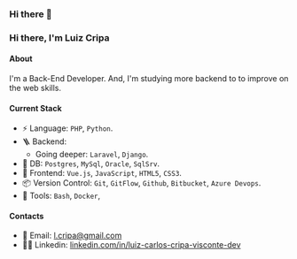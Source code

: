 ### Hi there 👋

### Hi there, I'm Luiz Cripa

#### About

I'm a Back-End Developer. And, I'm studying more backend to to improve on the web skills.

#### Current Stack

- ⚡️ Language: `PHP`, `Python`.
- 🪜 Backend:
    - Going deeper: `Laravel`, `Django`.
- 💾 DB: `Postgres`, `MySql`, `Oracle`, `SqlSrv`.
- 🎉 Frontend: `Vue.js`, `JavaScript`, `HTML5`, `CSS3`.
- 📦 Version Control: `Git`, `GitFlow`, `Github`, `Bitbucket`, `Azure Devops`.
- 🔧 Tools: `Bash`, `Docker`,

#### Contacts

- 📧 Email: <a href="mailto:l.cripa@gmail.com" target="_blank">l.cripa@gmail.com</a>
- 🧔‍♂️ Linkedin: <a href="https://www.linkedin.com/in/luiz-carlos-cripa-visconte-dev/" target="_blank">linkedin.com/in/luiz-carlos-cripa-visconte-dev</a>

<!--
**lucripa/lucripa** is a ✨ _special_ ✨ repository because its `README.md` (this file) appears on your GitHub profile.

Here are some ideas to get you started:

- 🔭 I’m currently working on ...
- 🌱 I’m currently learning ...
- 👯 I’m looking to collaborate on ...
- 🤔 I’m looking for help with ...
- 💬 Ask me about ...
- 📫 How to reach me: ...
- 😄 Pronouns: ...
- ⚡ Fun fact: ...
-->
